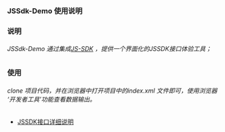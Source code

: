 
### JSSdk-Demo 使用说明

### 说明
###### JSSdk-Demo 通过集成[JS-SDK](https://github.com/Cocos-BCX/JSSDK) ，提供一个界面化的JSSDK接口体验工具；


### 使用 
###### clone 项目代码，并在浏览器中打开项目中的index.xml 文件即可，使用浏览器 ‘开发者工具’功能查看数据输出。

- [JSSDK接口详细说明](https://github.com/Cocos-BCX/JSSDK/blob/master/README_cn.md)
